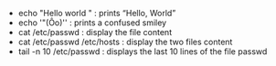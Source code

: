 - echo "Hello world \" : prints “Hello, World”
- echo '"(Ôo)'\' : prints a confused smiley
- cat /etc/passwd : display the file content
- cat /etc/passwd /etc/hosts : display the two files content
- tail -n 10 /etc/passwd : displays the last 10 lines of the file passwd
